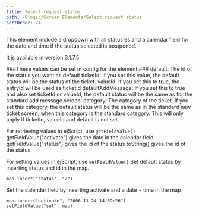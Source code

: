 ```yaml
---
title: Select request status
path: /Blogic/Screen Elements/Select request status
sortOrder: 74
---
```



This element include a dropdown with all status'es and a calendar field for the date and time if the status selected is postponed.


It is available in version 3.1.7.5



###These values can be set in config for the element:###
default: The id of the status you want as default
ticketId: If you set this value, the default status will be the status of the ticket.
valueId: If you set this to true, the entryId will be used as ticketId
defaultAddMessage: If you set this to true and also set ticketId or valueId, the default status will be the same as for the standard add message screen.
category: The category of the ticket. If you set this category, the default status will be the same as in the standard new ticket screen, when this category is the standard category. This will only apply if ticketId, valueId and default is not set.

For retrieving values in ejScript, use `getFieldValue()`
getFieldValue("activate") gives the date in the calendar field
getFieldValue("status") gives the id of the status
toString() gives the id of the status

For setting values in ejScript, use `setFieldValue()`
Set default status by inserting status and id in the map.

    map.insert("status", "2")

Set the calendar field by inserting activate and a date + time in the map

    map.insert("activate", "2006-11-24 14:59:26")
    setFieldValue("set", map)


